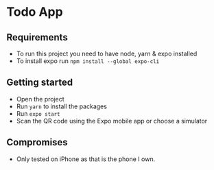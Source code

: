 # Todo App

## Requirements
- To run this project you need to have node, yarn & expo installed
- To install expo run `npm install --global expo-cli`

## Getting started
- Open the project
- Run `yarn` to install the packages
- Run `expo start` 
- Scan the QR code using the Expo mobile app or choose a simulator

## Compromises 
- Only tested on iPhone as that is the phone I own.
